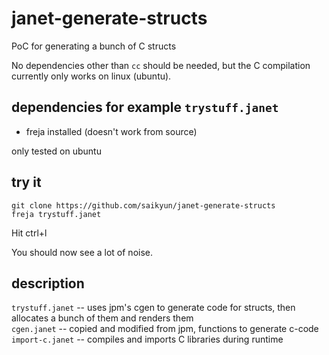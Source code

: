 # janet-generate-structs
PoC for generating a bunch of C structs

No dependencies other than `cc` should be needed, but the C compilation currently only works on linux (ubuntu).

## dependencies for example `trystuff.janet`

- freja installed (doesn't work from source)

only tested on ubuntu

## try it

```
git clone https://github.com/saikyun/janet-generate-structs
freja trystuff.janet
```

Hit ctrl+l

You should now see a lot of noise.

## description

`trystuff.janet` -- uses jpm's cgen to generate code for structs, then allocates a bunch of them and renders them  \
`cgen.janet` -- copied and modified from jpm, functions to generate c-code  \
`import-c.janet` -- compiles and imports C libraries during runtime
